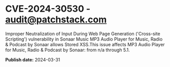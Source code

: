 # CVE-2024-30530 - audit@patchstack.com

Improper Neutralization of Input During Web Page Generation ('Cross-site Scripting') vulnerability in Sonaar Music MP3 Audio Player for Music, Radio & Podcast by Sonaar allows Stored XSS.This issue affects MP3 Audio Player for Music, Radio & Podcast by Sonaar: from n/a through 5.1.



**Publish date:** 2024-03-31
